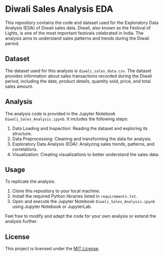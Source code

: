 # Diwali Sales Analysis EDA

This repository contains the code and dataset used for the Exploratory Data Analysis (EDA) of Diwali sales data. Diwali, also known as the Festival of Lights, is one of the most important festivals celebrated in India. The analysis aims to understand sales patterns and trends during the Diwali period.

## Dataset

The dataset used for this analysis is `diwali_sales_data.csv`.
The dataset provides information about sales transactions recorded during the Diwali period, including the date, product details, quantity sold, price, and total sales amount.

## Analysis

The analysis code is provided in the Jupyter Notebook `Diwali_Sales_Analysis.ipynb`. It includes the following steps:

1. Data Loading and Inspection: Reading the dataset and exploring its structure.
2. Data Preprocessing: Cleaning and transforming the data for analysis.
3. Exploratory Data Analysis (EDA): Analyzing sales trends, patterns, and correlations.
4. Visualization: Creating visualizations to better understand the sales data.

## Usage

To replicate the analysis:

1. Clone this repository to your local machine.
2. Install the required Python libraries listed in `requirements.txt`.
3. Open and execute the Jupyter Notebook `Diwali_Sales_Analysis.ipynb` using Jupyter Notebook or JupyterLab.

Feel free to modify and adapt the code for your own analysis or extend the analysis further.


## License

This project is licensed under the [MIT License](LICENSE).
